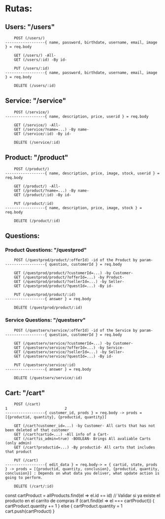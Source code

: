 # Rutas:
## Users: "/users"
``` 
    POST (/users/)
------------------{ name, password, birthdate, username, email, image } = req.body

    GET (/users/) -All-
    GET (/users/:id) -By id-

    PUT (/users/:id)
------------------{ name, password, birthdate, username, email, image } = req.body

    DELETE (/users/:id)
```
   

## Service: "/service"
```
    POST (/service/)
------------------{ name, description, price, userid } = req.body

    GET (/service/) -All-
    GET (/service/?name=...) -By name-
    GET (/service/:id) -By id-

    DELETE (/service/:id)
```

## Product: "/product"
```
    POST (/product/) 
------------------{ name, description, price, image, stock, userid } = req.body

    GET (/product/) -All-
    GET (/product/?name=...) -By name-
    GET (/product/:id) -By id-

    PUT (/product/:id)
------------------{ name, description, price, image, stock } = req.body

    DELETE (/product/:id)
```
## Questions:

### Product Questions: "/questprod"
```
    POST (/questprod/product/:offerId) -id of the Product by param-
------------------{ question, customerId } = req.body

    GET (/questprod/product/?customerId=...) -by Customer-
    GET (/questprod/product/?offerId=...) -by Product-
    GET (/questprod/product/?sellerId=...) -by Seller-
    GET (/questprod/product/?questId=...) -By id-

    PUT (/questprod/product/:id)
------------------{ answer } = req.body

    DELETE (/questprod/product/:id)
```

### Service Questions: "/questserv"
```
    POST (/questserv/service/:offerId) -id of the Service by param-
------------------{ question, customerId } = req.body

    GET (/questserv/service/?customerId=...) -by Customer-
    GET (/questserv/service/?offerId=...) -by Service-
    GET (/questserv/service/?sellerId=...) -by Seller-
    GET (/questserv/service/?questId=...) -By id-

    PUT (/questserv/service/:id)
------------------{ answer } = req.body

    DELETE (/questserv/service/:id)
```


## Cart: "/cart"
```
    POST (/cart)                                                        1                          2
------------------{ customer_id, prods } = req.body -> prods = [{productid, quantity}, {productid, quantity}]

    GET (/cart?customer_id=...) -by Customer- All carts that has not been deleted of that customer
    GET (/cart?cartid=...) -All info of a Cart-
    GET (/cart?is_admin=true) -BOOLEAN- Brings All avaliable Carts (only admin)
    GET (/cart?productid=...) -By productid- All carts that includes that product

    PUT (/cart)
------------------{ edit_data } = req.body-> = { cartid, state, prods } -> prods = [{productid, quantity, conclusion}, {productid, quantity, conclusion}] : Depends on what data you deliver, what update action is going to perform.

    DELETE (/cart/:id)
```

const cartProduct = allProducts.find(el => el.id == id)
    // Validar si ya existe el producto en el carrito de compras
    if (cart.find(el => el === cartProduct)) {
      cartProduct.quantity +=  1 
    } else {
        cartProduct.quantity = 1 
        cart.push(cartProduct)
      }
